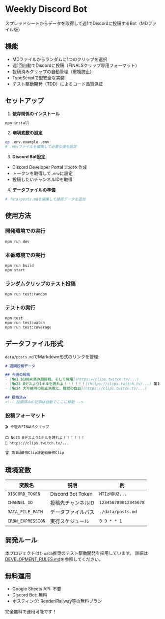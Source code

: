 # Weekly Discord Bot

スプレッドシートからデータを取得して週1でDiscordに投稿するBot（MDファイル版）

## 機能

- MDファイルからランダムに1つのクリップを選択
- 週1回自動でDiscordに投稿（FINALSクリップ専用フォーマット）
- 投稿済みクリップの自動管理（重複防止）
- TypeScriptで型安全な実装
- テスト駆動開発（TDD）によるコード品質保証

## セットアップ

1. **依存関係のインストール**
```bash
npm install
```

2. **環境変数の設定**
```bash
cp .env.example .env
# .envファイルを編集して必要な値を設定
```

3. **Discord Bot設定**
- Discord Developer Portalでbotを作成
- トークンを取得して`.env`に設定
- 投稿したいチャンネルIDを取得

4. **データファイルの準備**
```bash
# data/posts.mdを編集して投稿データを追加
```

## 使用方法

### 開発環境での実行
```bash
npm run dev
```

### 本番環境での実行
```bash
npm run build
npm start
```

### ランダムクリップのテスト投稿
```bash
npm run test:random
```

### テストの実行
```bash
npm test
npm run test:watch
npm run test:coverage
```

## データファイル形式

`data/posts.md`でMarkdown形式のリンクを管理:

```markdown
# 週間投稿データ

## 今週の投稿
- [No1 $100未満の超接戦、そして飛翔](https://clips.twitch.tv/...)
- [No23 8デスより1キルを誇れよ！！！！！！](https://clips.twitch.tv/...) 第1回最強Clip決定戦優勝Clip
- [No24 大々絶叫の阻止失敗と、戦犯の自白](https://clips.twitch.tv/...)

## 投稿済み
<!-- 投稿済みの記事は自動でここに移動 -->
```

### 投稿フォーマット
```
🎬 今週のFINALSクリップ

📺 No23 8デスより1キルを誇れよ！！！！！！
🔗 https://clips.twitch.tv/...

🏆 第1回最強Clip決定戦優勝Clip
```

## 環境変数

| 変数名 | 説明 | 例 |
|--------|------|-----|
| `DISCORD_TOKEN` | Discord Bot Token | `MTIzNDU2...` |
| `CHANNEL_ID` | 投稿先チャンネルID | `123456789012345678` |
| `DATA_FILE_PATH` | データファイルパス | `./data/posts.md` |
| `CRON_EXPRESSION` | 実行スケジュール | `0 9 * * 1` |

## 開発ルール

本プロジェクトは`t-wada`推奨のテスト駆動開発を採用しています。
詳細は[DEVELOPMENT_RULES.md](./DEVELOPMENT_RULES.md)を参照してください。

## 無料運用

- Google Sheets API: 不要
- Discord Bot: 無料
- ホスティング: Render/Railway等の無料プラン

完全無料で運用可能です！